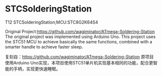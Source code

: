 # STCSolderingStation
T12 STCSolderingStation;MCU:STC8G2K64S4

Original Project:https://github.com/wagiminator/ATmega-Soldering-Station
The original project was implemented using Arduino Uno. This project uses the STC51 MCU to achieve basically the same functions, combined with a smarter handle to achieve faster sleep.

复刻自：https://github.com/wagiminator/ATmega-Soldering-Station
原项目使用Arduino Uno实现，本项目使用STC51单片机实现基本相同的功能，配合更智能的手柄，实现更快速睡眠。
